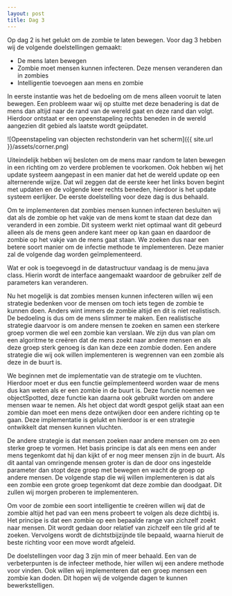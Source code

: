 ```yaml
---
layout: post
title: Dag 3
---
```


Op dag 2 is het gelukt om de zombie te laten bewegen. Voor dag 3 hebben wij de volgende doelstellingen gemaakt:

* De mens laten bewegen
* Zombie moet mensen kunnen infecteren. Deze mensen veranderen dan in zombies
* Intelligentie toevoegen aan mens en zombie

In eerste instantie was het de bedoeling om de mens alleen vooruit te laten bewegen. Een probleem waar wij op stuitte met deze benadering is dat de mens dan altijd naar de rand van de wereld gaat en deze rand dan volgt. Hierdoor ontstaat er een opeenstapeling rechts beneden in de wereld aangezien dit gebied als laatste wordt geüpdatet. 

![Opeenstapeling van objecten rechstonderin van het scherm]({{ site.url }}/assets/corner.png)

Uiteindelijk hebben wij besloten om de mens maar random te laten bewegen in een richting om zo verdere problemen te voorkomen. Ook hebben wij het update systeem aangepast in een manier dat het de wereld update op een alternerende wijze. Dat wil zeggen dat de eerste keer het links boven begint met updaten en de volgende keer rechts beneden, hierdoor is het update systeem eerlijker. De eerste doelstelling voor deze dag is dus behaald.

Om te implementeren dat zombies mensen kunnen infecteren besluiten wij dat als de zombie op het vakje van de mens komt te staan dat deze dan veranderd in een zombie. Dit systeem werkt niet optimaal want dit gebeurd alleen als de mens geen andere kant meer op kan gaan en daardoor de zombie op het vakje van de mens gaat staan. We zoeken dus naar een betere soort manier om de infectie methode te implementeren. Deze manier zal de volgende dag worden geïmplementeerd.

Wat er ook is toegevoegd in de datastructuur vandaag is de menu.java class. Hierin wordt de interface aangemaakt waardoor de gebruiker zelf de parameters kan veranderen.

Nu het mogelijk is dat zombies mensen kunnen infecteren willen wij een strategie bedenken voor de mensen om toch iets tegen de zombie te kunnen doen. Anders wint immers de zombie altijd en dit is niet realistisch. De bedoeling is dus om de mens slimmer te maken. Een realistische strategie daarvoor is om andere mensen te zoeken en samen een sterkere groep vormen die wel een zombie kan verslaan. We zijn dus van plan om een algoritme te creëren dat de mens zoekt naar andere mensen en als deze groep sterk genoeg is dan kan deze een zombie doden.  Een andere strategie die wij ook willen implementeren is wegrennen van een zombie als deze in de buurt is. 

We beginnen met de implementatie van de strategie om te vluchten. Hierdoor moet er dus een functie geïmplementeerd worden waar de mens dus kan weten als er een zombie in de buurt is. Deze functie noemen we objectSpotted, deze functie kan daarna ook gebruikt worden om andere mensen waar te nemen. Als het object dat wordt gespot gelijk staat aan een zombie dan moet een mens deze ontwijken door een andere richting op te gaan. Deze implementatie is gelukt en hierdoor is er een strategie ontwikkelt dat mensen kunnen vluchten. 

De andere strategie is dat mensen zoeken naar andere mensen om zo een sterke groep te vormen. Het basis principe is dat als een mens een ander mens tegenkomt dat hij dan kijkt of er nog meer mensen zijn in de buurt. Als dit aantal van omringende mensen groter is dan de door ons ingestelde parameter dan stopt deze groep met bewegen en wacht de groep op andere mensen. De volgende stap die wij willen implementeren is dat als een zombie een grote groep tegenkomt dat deze zombie dan doodgaat. Dit zullen wij morgen proberen te implementeren.

Om voor de zombie een soort intelligentie te creëren willen wij dat de zombie altijd het pad van een mens probeert te volgen als deze dichtbij is. Het principe is dat een zombie op een bepaalde range van zichzelf zoekt naar mensen. Dit wordt gedaan door relatief van zichzelf een tile grid af te zoeken. Vervolgens wordt de dichtstbijzijnde tile bepaald, waarna hieruit de beste richting voor een move wordt afgeleid. 

De doelstellingen voor dag 3 zijn min of meer behaald. Een van de verbeterpunten is de infecteer methode, hier willen wij een andere methode voor vinden. Ook willen wij implementeren dat een groep mensen een zombie kan doden. Dit hopen wij de volgende dagen te kunnen bewerkstelligen. 
